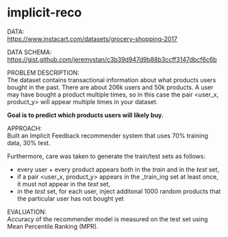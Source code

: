 # implicit-reco

DATA:  
https://www.instacart.com/datasets/grocery-shopping-2017

DATA SCHEMA:  
https://gist.github.com/jeremystan/c3b39d947d9b88b3ccff3147dbcf6c6b

PROBLEM DESCRIPTION:  
The dataset contains transactional information about what products users bought in the past. There are about 206k users and 50k products. 
A user may have bought a product multiple times, so in this case the pair <user_x, product_y> will appear multiple times in your dataset.  

**Goal is to predict which products users will likely buy.**

APPROACH:  
Built an Implicit Feedback recommender system that uses 70% training data, 30% test.

Furthermore, care was taken to generate the train/test sets as follows:
* every user + every product appears both in the _train_ and in the _test_ set,
* if a pair <user_x, product_y> appears in the _train_ing set at least once, it must not appear in the _test_ set,
* in the _test_ set, for each user, inject additonal 1000 random products that the particular user has not bought yet
 
EVALUATION:  
Accuracy of the recommender model is measured on the test set using Mean Percentile Ranking (MPR).
